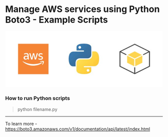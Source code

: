 # Manage AWS services using Python Boto3 - Example Scripts

![AWS Python Logo](AWS-Python.jpg)

### How to run Python scripts
> python filename.py

-----

To learn more - https://boto3.amazonaws.com/v1/documentation/api/latest/index.html